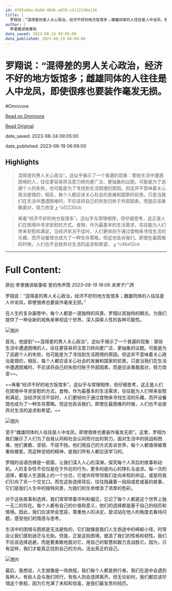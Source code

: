 ```yaml
---
id: 4f65eb6a-8ab0-48d6-a839-c3c121d8a126
title: |
  罗翔说：“混得差的男人关心政治，经济不好的地方饭馆多；雌雄同体的人往往是人中龙凤，即使很疼也要装作毫发无损。
author: |
  李里猪讲故事啦
date_saved: 2023-08-24 09:05:00
date_published: 2023-08-19 06:09:00
---
```


# 罗翔说：“混得差的男人关心政治，经济不好的地方饭馆多；雌雄同体的人往往是人中龙凤，即使很疼也要装作毫发无损。
#Omnivore

[Read on Omnivore](https://omnivore.app/me/-18a27a5eeca)

[Read Original](https://mp.weixin.qq.com/s/H6Lddhz1YDQnrqJDJDTcJg)

date_saved: 2023-08-24 09:05:00

date_published: 2023-08-19 06:09:00

## Highlights

> 混得差的男人关心政治”。这似乎揭示了一个普遍的现象：那些生活中遭遇困境的人，往往更容易将注意力转向更广泛、更抽象的议题。可能是为了逃避个人的失败，也可能是为了寻找到生活困境的原因。但这并不意味着关心政治是错的，相反，每个人都应该关心社会的发展和国家的前景。只是当我们在生活中遭遇困难时，不应该将自己的失败归咎于外部因素，而是应该勇敢面对，努力改变 [⤴️](https://omnivore.app/me/-18a27a5eeca#a12230cb-f9f0-4c8d-b21f-80ae484afe96)  ^a12230cb

> 再看“经济不好的地方饭馆多”。这似乎与常理相悖，但仔细思考，这正是人们在困境中寻求安慰的方式。食物，作为最基本的生活需求，往往能为人们带来安慰和满足。当经济状况不佳时，人们更倾向于通过食物来寻找生活的乐趣，而开设餐馆也成为了一种生存策略。但这也告诉我们，即使在最困难的时候，人们也不会放弃对生活的追求和希望。 [⤴️](https://omnivore.app/me/-18a27a5eeca#c4be12ce-3827-4350-bfa1-e7571e2db7de)  ^c4be12ce


--- 

# Full Content: 

原创 李里猪讲故事啦  爱的传声筒 _2023-08-19 18:09_ _发表于广西_ 

罗翔说：“混得差的男人关心政治，经济不好的地方饭馆多；雌雄同体的人往往是人中龙凤，即使很疼也要装作毫发无损。”  

在人生的复杂画卷中，每个人都是一道独特的风景。罗翔以其独特的眼光，为我们提供了一种全新的视角来审视这个世界，深入探索人性的各种可能性。

![图片](https://proxy-prod.omnivore-image-cache.app/0x0,sXjfd9RQI1ZX0WaS7Gi56oh691n9dtTErp5imiTBOR44/https://mmbiz.qpic.cn/mmbiz_png/HjI067clDZDBKTOD1mFpddCMtVJibonqL3tUFIkPm5sJ44TPiawrGoSVj5ESxuw4TicI3Us76VjYNWe9G9EZ2QCfw/640?wx_fmt=png)

首先，他提到“==混得差的男人关心政治”。这似乎揭示了一个普遍的现象：那些生活中遭遇困境的人，往往更容易将注意力转向更广泛、更抽象的议题。可能是为了逃避个人的失败，也可能是为了寻找到生活困境的原因。但这并不意味着关心政治是错的，相反，每个人都应该关心社会的发展和国家的前景。只是当我们在生活中遭遇困难时，不应该将自己的失败归咎于外部因素，而是应该勇敢面对，努力改变==。

==再看“经济不好的地方饭馆多”。这似乎与常理相悖，但仔细思考，这正是人们在困境中寻求安慰的方式。食物，作为最基本的生活需求，往往能为人们带来安慰和满足。当经济状况不佳时，人们更倾向于通过食物来寻找生活的乐趣，而开设餐馆也成为了一种生存策略。但这也告诉我们，即使在最困难的时候，人们也不会放弃对生活的追求和希望。==

![图片](https://proxy-prod.omnivore-image-cache.app/0x0,sf4y4w78EdE8P_ipCJTzMFaxERcSnOBdO20C9AbteaZU/https://mmbiz.qpic.cn/mmbiz_png/HjI067clDZDBKTOD1mFpddCMtVJibonqLaBm4hu9u0Dw35awicSAqmViaKjkPHhFoueDFMlWTFUd62KxDKULvoasA/640?wx_fmt=png)

至于“雌雄同体的人往往是人中龙凤，即使很疼也要装作毫发无损”。这里，罗翔为我们展示了人们为了自我认同和社会认同而付出的努力。面对生活中的挑战和困难，他们勇敢、坚韧、不屈不挠。他们用自己的方式告诉世界，每个人都值得被尊重和被爱。而这种坚韧的精神，是我们所有人都应该学习的。

罗翔的话语仿佛是一扇窗，让我们深入人心的深渊，探究每个人背后的故事和动机。人的复杂性不仅仅是在于外在的行为，更多的是内心的挣扎与追求。每一次的选择，都是人生道路上的一个分岔，它或许将带领我们走向未知的命运，或是将我们引向了另一个交叉口。而在这些选择背后，往往隐藏着一段段或悲或喜的故事，它们是我们人生中的独特风景，为我们的生命增添了浓厚的色彩。

对于这些故事和选择，我们常常带着评判和偏见，忘记了每个人都是这个世界上独一无二的存在。每个人都有自己的价值和意义，他们的选择都是基于自己的经历和情境。因此，我们应该学会宽容，尊重他人的决定，尝试站在他人的角度去看待问题，感受他们的情感与思考。

生活中的困境与困惑是无法避免的，它们就像是我们人生旅途中的崎岖小径，时常会让我们感到迷茫与无助。但是，正是这些困境，塑造了我们的性格和韧性。我们不应该选择逃避，而是要勇敢地面对它，用自己的智慧和毅力去战胜它。因为，只有这样，我们才能真正找到自己的方向，活出真正的自己。

![图片](https://proxy-prod.omnivore-image-cache.app/0x0,sMRQWb1H_It11fBWTXtue7LZ9SkQymbn98rp0FT-QlM8/https://mmbiz.qpic.cn/mmbiz_png/HjI067clDZDBKTOD1mFpddCMtVJibonqLibOCdKKEpUiax9fMWQmhGc2puzOppibPzPnMpLkIiaJCibAlibZ1LGDfY7Rg/640?wx_fmt=png)

最后，我想说，人生就像是一场旅程，我们每个人都是旅行者。我们在途中会遇到各种人，有些人会与我们同行，有些人则会选择离开。但无论如何，我们都应该珍惜这个旅程，因为它充满了未知和惊喜，是我们最宝贵的经历。
